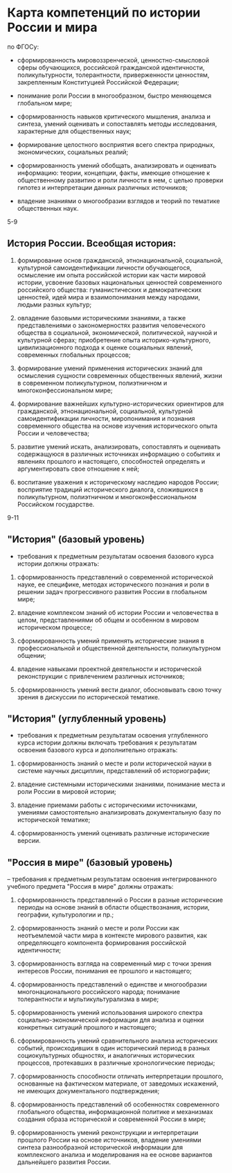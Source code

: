 # Карта компетенций по истории России и мира

по ФГОСу:

* сформированность мировоззренческой, ценностно-смысловой сферы обучающихся, российской гражданской идентичности, поликультурности, толерантности, приверженности ценностям, закрепленным Конституцией Российской Федерации;

* понимание роли России в многообразном, быстро меняющемся глобальном мире;

* сформированность навыков критического мышления, анализа и синтеза, умений оценивать и сопоставлять методы исследования, характерные для общественных наук;

* формирование целостного восприятия всего спектра природных, экономических, социальных реалий;

* сформированность умений обобщать, анализировать и оценивать информацию: теории, концепции, факты, имеющие отношение к общественному развитию и роли личности в нем, с целью проверки гипотез и интерпретации данных различных источников;

* владение знаниями о многообразии взглядов и теорий по тематике общественных наук.

5-9

## История России. Всеобщая история:

1) формирование основ гражданской, этнонациональной, социальной, культурной самоидентификации личности обучающегося, осмысление им опыта российской истории как части мировой истории, усвоение базовых национальных ценностей современного российского общества: гуманистических и демократических ценностей, идей мира и взаимопонимания между народами, людьми разных культур;

2) овладение базовыми историческими знаниями, а также представлениями о закономерностях развития человеческого общества в социальной, экономической, политической, научной и культурной сферах; приобретение опыта историко-культурного, цивилизационного подхода к оценке социальных явлений, современных глобальных процессов;

3) формирование умений применения исторических знаний для осмысления сущности современных общественных явлений, жизни в современном поликультурном, полиэтничном и многоконфессиональном мире;

4) формирование важнейших культурно-исторических ориентиров для гражданской, этнонациональной, социальной, культурной самоидентификации личности, миропонимания и познания современного общества на основе изучения исторического опыта России и человечества;

5) развитие умений искать, анализировать, сопоставлять и оценивать содержащуюся в различных источниках информацию о событиях и явлениях прошлого и настоящего, способностей определять и аргументировать свое отношение к ней;

6) воспитание уважения к историческому наследию народов России; восприятие традиций исторического диалога, сложившихся в поликультурном, полиэтничном и многоконфессиональном Российском государстве.


9-11

                   
## "История" (базовый уровень)
- требования к предметным результатам освоения базового курса истории должны отражать:

1) сформированность представлений о современной исторической науке, ее специфике, методах исторического познания и роли в решении задач прогрессивного развития России в глобальном мире;

2) владение комплексом знаний об истории России и человечества в целом, представлениями об общем и особенном в мировом историческом процессе;

3) сформированность умений применять исторические знания в профессиональной и общественной деятельности, поликультурном общении;

4) владение навыками проектной деятельности и исторической реконструкции с привлечением различных источников;

5) сформированность умений вести диалог, обосновывать свою точку зрения в дискуссии по исторической тематике.


## "История" (углубленный уровень)
- требования к предметным результатам освоения углубленного курса истории должны включать требования к результатам освоения базового курса и дополнительно отражать:

1) сформированность знаний о месте и роли исторической науки в системе научных дисциплин, представлений об историографии;

2) владение системными историческими знаниями, понимание места и роли России в мировой истории;

3) владение приемами работы с историческими источниками, умениями самостоятельно анализировать документальную базу по исторической тематике;

4) сформированность умений оценивать различные исторические версии.

## "Россия в мире" (базовый уровень)
– требования к предметным результатам освоения интегрированного учебного предмета "Россия в мире" должны отражать:

1) сформированность представлений о России в разные исторические периоды на основе знаний в области обществознания, истории, географии, культурологии и пр.;

2) сформированность знаний о месте и роли России как неотъемлемой части мира в контексте мирового развития, как определяющего компонента формирования российской идентичности;

3) сформированность взгляда на современный мир с точки зрения интересов России, понимания ее прошлого и настоящего;

4) сформированность представлений о единстве и многообразии многонационального российского народа; понимание толерантности и мультикультурализма в мире;

5) сформированность умений использования широкого спектра социально-экономической информации для анализа и оценки конкретных ситуаций прошлого и настоящего;

6) сформированность умений сравнительного анализа исторических событий, происходивших в один исторический период в разных социокультурных общностях, и аналогичных исторических процессов, протекавших в различные хронологические периоды;

7) сформированность способности отличать интерпретации прошлого, основанные на фактическом материале, от заведомых искажений, не имеющих документального подтверждения;

8) сформированность представлений об особенностях современного глобального общества, информационной политике и механизмах создания образа исторической и современной России в мире;

9) сформированность умений реконструкции и интерпретации прошлого России на основе источников, владение умениями синтеза разнообразной исторической информации для комплексного анализа и моделирования на ее основе вариантов дальнейшего развития России.
